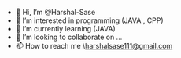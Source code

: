 - 👋 Hi, I’m @Harshal-Sase
- 👀 I’m interested in programming (JAVA , CPP)
- 🌱 I’m currently learning (JAVA)
- 💞️ I’m looking to collaborate on ...
- 📫 How to reach me \harshalsase111@gmail.com

<!---
Harshal-Sase/Harshal-Sase is a ✨ special ✨ repository because its `README.md` (this file) appears on your GitHub profile.
You can click the Preview link to take a look at your changes.
--->
